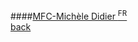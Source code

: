 ####[MFC-Michèle Didier <sup>FR</sup>](http://www.micheledidier.com)
<br />
<a href="" class="back">back</a>